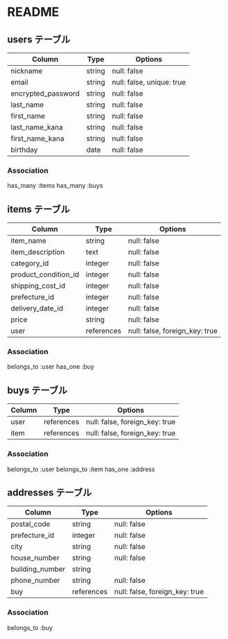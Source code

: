 # README

## users テーブル

| Column                 | Type   | Options                   |
| ------------------     | ------ | ------------------------- |
| nickname               | string | null: false               |
| email                  | string | null: false, unique: true | 
| encrypted_password     | string | null: false               |
| last_name              | string | null: false               |
| first_name             | string | null: false               |
| last_name_kana         | string | null: false               |
| first_name_kana        | string | null: false               |
| birthday               | date   | null: false               |

### Association
has_many :items
has_many :buys



## items テーブル

| Column               | Type       | Options                        |
| ------               | ------     | ------------                   |
| item_name            | string     | null: false                    |
| item_description     | text       | null: false                    |
| category_id          | integer    | null: false                    |
| product_condition_id | integer    | null: false                    |
| shipping_cost_id     | integer    | null: false                    |
| prefecture_id        | integer    | null: false                    |
| delivery_date_id     | integer    | null: false                    |
| price                | string     | null: false                    |
| user                 | references | null: false, foreign_key: true |

### Association
belongs_to :user
has_one :buy


## buys テーブル

| Column    | Type       | Options                        |
| ------    | ---------- | ------------                   |
| user      | references | null: false, foreign_key: true |
| item      | references | null: false, foreign_key: true |

### Association
belongs_to :user
belongs_to :item
has_one :address


## addresses テーブル

| Column             | Type       | Options                        |
| ------             | ---------- | ------------                   |
| postal_code        | string     | null: false                    |
| prefecture_id      | integer    | null: false                    |
| city               | string     | null: false                    |
| house_number       | string     | null: false                    |
| building_number    | string     |                                |
| phone_number       | string     | null: false                    |
| buy                | references | null: false, foreign_key: true |

### Association
belongs_to :buy